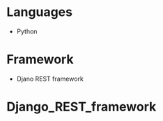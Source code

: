 # Languages

 -   Python


# Framework



-    Djano REST framework
































































































































































































































































































































































































































































































































































































































































































































# Django_REST_framework

